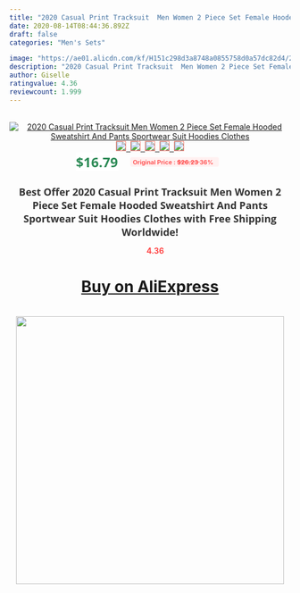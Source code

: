 ```yaml
---
title: "2020 Casual Print Tracksuit  Men Women 2 Piece Set Female Hooded Sweatshirt And Pants Sportwear Suit Hoodies Clothes"
date: 2020-08-14T08:44:36.892Z
draft: false
categories: "Men's Sets"

image: "https://ae01.alicdn.com/kf/H151c298d3a8748a0855758d0a57dc82d4/2020-Casual-Print-Tracksuit-Men-Women-2-Piece-Set-Female-Hooded-Sweatshirt-And-Pants-Sportwear-Suit.png_220x220.png"
description: "2020 Casual Print Tracksuit  Men Women 2 Piece Set Female Hooded Sweatshirt And Pants Sportwear Suit Hoodies Clothes"
author: Giselle
ratingvalue: 4.36
reviewcount: 1.999
---
```

<br>
<div style="text-align: center;">
<a href="https://s.click.aliexpress.com/e/_9G5UTT" target="_blank" rel="nofollow noopener noreferrer"><img alt="2020 Casual Print Tracksuit  Men Women 2 Piece Set Female Hooded Sweatshirt And Pants Sportwear Suit Hoodies Clothes" class="magnifier-image" src="https://ae01.alicdn.com/kf/H151c298d3a8748a0855758d0a57dc82d4/2020-Casual-Print-Tracksuit-Men-Women-2-Piece-Set-Female-Hooded-Sweatshirt-And-Pants-Sportwear-Suit.png_220x220.png_640x640.jpg">
<br>
<img style="border:1px solid salmon" src="https://ae01.alicdn.com/kf/H151c298d3a8748a0855758d0a57dc82d4/2020-Casual-Print-Tracksuit-Men-Women-2-Piece-Set-Female-Hooded-Sweatshirt-And-Pants-Sportwear-Suit.png_120x120.jpg">&nbsp;&nbsp;<img style="border:1px solid salmon" src="https://ae01.alicdn.com/kf/Hcc3b1627ea6c420ab75b18161693d9a2h/2020-Casual-Print-Tracksuit-Men-Women-2-Piece-Set-Female-Hooded-Sweatshirt-And-Pants-Sportwear-Suit.png_120x120.jpg">&nbsp;&nbsp;<img style="border:1px solid salmon" src="https://ae01.alicdn.com/kf/H43dc036c857e4c8ca15bf7a7cc3f86d9O/2020-Casual-Print-Tracksuit-Men-Women-2-Piece-Set-Female-Hooded-Sweatshirt-And-Pants-Sportwear-Suit.png_120x120.jpg">&nbsp;&nbsp;<img style="border:1px solid salmon" src="https://ae01.alicdn.com/kf/H043d5499b9ed45cdb8dfd6fb24b6b0b3n/2020-Casual-Print-Tracksuit-Men-Women-2-Piece-Set-Female-Hooded-Sweatshirt-And-Pants-Sportwear-Suit.png_120x120.jpg">&nbsp;&nbsp;<img style="border:1px solid salmon" src="https://ae01.alicdn.com/kf/H1244d930460a4dcc9cecf8072e4c56c15/2020-Casual-Print-Tracksuit-Men-Women-2-Piece-Set-Female-Hooded-Sweatshirt-And-Pants-Sportwear-Suit.png_120x120.jpg"></a></div><br0>
<div style="text-align: center;"><span style="background-color: white; border: 0px; box-sizing: border-box; color: seagreen; display: inline-block; font-family: &quot;open sans&quot; , &quot;arial&quot; , &quot;helvetica&quot; , sans-serif , &quot;heiti&quot;; font-size: 24px; font-stretch: inherit; font-weight: 700; line-height: inherit; margin: 0px 10px 0px 0px; padding: 0px; vertical-align: middle;">$16.79 </span>
<span style="background: rgb(255 , 241 , 241); border-radius: 3px; border: 0px; box-sizing: border-box; color: #ff4747; display: inline-block; font-family: inherit; font-size: 12px; font-stretch: inherit; font-style: inherit; font-variant: inherit; font-weight: 600; line-height: inherit; margin: 0px; padding: 2px 5px; transform: scale(0.9); vertical-align: middle;">Original Price : <b style="text-decoration: line-through;">$26.23 </b> 36%&nbsp;&nbsp;</span></div>
<h1 style="color: #333333; display: inline-block; font-family: &quot;open sans&quot; , &quot;arial&quot; , &quot;helvetica&quot; , sans-serif , &quot;heiti&quot;; font-size: 18px; font-stretch: inherit; font-weight: 700; text-align: center;">Best Offer 2020 Casual Print Tracksuit  Men Women 2 Piece Set Female Hooded Sweatshirt And Pants Sportwear Suit Hoodies Clothes with Free Shipping Worldwide!</h1>
<div style="color: #ff4747; text-align: center;">
<img src="https://4.bp.blogspot.com/-M0ZcTcb-5uY/XleCXlxnR4I/AAAAAAAAAEc/OrjgMkXV1oMQFaCRZj5HQwOCBcu3w1FegCPcBGAYYCw/s1600/star.png" style="height: 15px;">&nbsp;<b>4.36</b></div>
<div class="button_cont" align="center"><a class="buynow_a" href="https://s.click.aliexpress.com/e/_9G5UTT" target="_blank" rel="nofollow noopener noreferrer"><H1>Buy on AliExpress</H1></a></div><br>
<div class="separator" style="clear: both; text-align: center;">
<img src="https://lh3.googleusercontent.com/-pTy5HemUv9M/XlePHvY0dAI/AAAAAAAAAE4/0nX5iRUoIWY8eMW9Dpxeirr157OZliDIgCLcBGAsYHQ/s1600/badge.gif" width="480">
</div>
